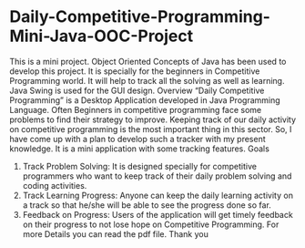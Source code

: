 # Daily-Competitive-Programming-Mini-Java-OOC-Project
This is a mini project. Object Oriented Concepts of Java has been used to develop this project. It is specially for the beginners in Competitive Programming world. It will help to track all the solving as well as learning. Java Swing is used for the GUI design.
Overview
“Daily Competitive Programming” is a Desktop Application developed in Java Programming 
Language. Often Beginners in competitive programming face some problems to find their strategy 
to improve. Keeping track of our daily activity on competitive programming is the most important 
thing in this sector. So, I have come up with a plan to develop such a tracker with my present 
knowledge. It is a mini application with some tracking features.
Goals
1. Track Problem Solving: It is designed specially for competitive programmers who want
to keep track of their daily problem solving and coding activities.
2. Track Learning Progress: Anyone can keep the daily learning activity on a track so 
that he/she will be able to see the progress done so far.
3. Feedback on Progress: Users of the application will get timely feedback on their 
progress to not lose hope on Competitive Programming.
For more Details you can read the pdf file. Thank you
